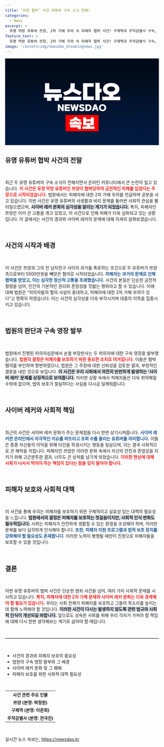 ```yaml
---
title: ‘쯔양 협박’ 사건 유튜버 구속 소식 전해!
categories:
  - News
excerpt: >
  유명 먹방 유튜버 쯔양, 2차 가해 우려 속 피해자 협박 사건! 구제역과 주작감별사 구속, 과거 폭로로 5500만원 뜯어낸 혐의... 그들의 주장은? 클릭하고 그 진실을 확인하세요!
feature_text: >
  유명 먹방 유튜버 쯔양, 2차 가해 우려 속 피해자 협박 사건! 구제역과 주작감별사 구속, 과거 폭로로 5500만원 뜯어낸 혐의... 그들의 주장은? 클릭하고 그 진실을 확인하세요!
image: '/assets/img/newsdao_breakingnews.jpg'
---
```


<p><img src="/assets/img/newsdao_breakingnews.jpg" alt="flaretime 속보" /></p>

<h2 data-ke-size="size26">유명 유튜버 협박 사건의 전말</h2>

<p data-ke-size="size16">&nbsp;</p>

<p data-ke-size="size16">최근 두 유명 유튜버의 구속 소식이 전해지면서 온라인 커뮤니티에서 큰 논란이 일고 있습니다. <b><span style="color: #ee2323;">이 사건은 유명 먹방 유튜버인 쯔양이 협박당하여 금전적인 피해를 입었다는 주장으로 시작되었습니다.</span></b> 법원에서는 피해자에 대한 2차 가해 우려를 언급하며 공분을 사고 있습니다. 이번 사건은 유명 유튜버의 사생활과 비리 문제를 둘러싼 사회적 관심을 불러일으켰으며, <b><span style="background-color: #21538527;">사이버 레커 문화의 심각성을 알리는 계기가 되었습니다.</span></b> 특히, 피해자인 쯔양은 이미 큰 고통을 겪고 있었고, 이 사건으로 인해 피해가 더욱 심화되고 있는 상황입니다. 이 글에서는 사건의 경과와 사이버 레커의 문제에 대해 자세히 살펴보겠습니다.</p>

<p data-ke-size="size16">&nbsp;</p>

<h2 data-ke-size="size26">사건의 시작과 배경</h2>

<p data-ke-size="size16">&nbsp;</p>

<p data-ke-size="size16">이 사건은 쯔양과 그의 전 남자친구 사이의 과거를 폭로하는 조건으로 두 유튜버가 쯔양 측으로부터 5500만원을 빼앗은 혐의로 시작되었습니다. <b><span style="color: #1a5490;">피해자는 과거의 문제로 인해 협박을 받았고, 이는 심각한 정신적 고통을 초래했습니다.</span></b> 사건의 본질은 단순한 금전적 횡령을 넘어, 인간의 기본적인 권리와 존엄성을 짓밟는 행위라고 할 수 있습니다. 이에 대해 법원은 “피의자들의 혐의 사실이 중대하고, 피해자에 대한 2차 가해 우려가 있다”고 명확히 하였습니다. 이는 사건의 심각성을 더욱 부각시키며 대중의 이목을 집중시키고 있습니다.</p>

<p data-ke-size="size16">&nbsp;</p>

<h2 data-ke-size="size26">법원의 판단과 구속 영장 발부</h2>

<p data-ke-size="size16">&nbsp;</p>

<p data-ke-size="size16">법원에서 진행된 피의자심문에서 손철 부장판사는 두 피의자에 대한 구속 영장을 발부했습니다. <b><span style="color: #ee2323;">법원의 결정은 피해자를 보호하기 위한 중요한 조치로 여겨집니다.</span></b> 이들은 협박 혐의를 부인하며 항변하였으나, 법원은 그 주장에 대한 신뢰성을 검토한 결과, 부정적인 결론을 내린 것으로 보입니다. <b><span style="background-color: #21538527;">이 사건은 우리 사회에서 여전히 빈번하게 발생하는 ‘사이버 레커’ 문제를 상징적으로 보여줍니다.</span></b> 이러한 상황 속에서 피해자들은 더욱 취약해질 수밖에 없으며, 법의 보호가 절실하다는 사실을 다시금 일깨워줍니다.</p>

<p data-ke-size="size16">&nbsp;</p>

<h2 data-ke-size="size26">사이버 레커와 사회적 책임</h2>

<p data-ke-size="size16">&nbsp;</p>

<p data-ke-size="size16">최근의 사건은 사이버 레커 문화가 주는 문제점을 다시 한번 상기시켜줍니다. <b><span style="color: #1a5490;">사이버 레커란 온라인에서 자극적인 이슈를 퍼뜨리고 조회 수를 올리는 유튜버를 의미합니다.</span></b> 이들은 종종 자신들의 이익을 위해 타인을 희생시키는 행동을 일삼으며, 이는 결국 사회적으로 큰 해악을 끼칩니다. 피해자인 쯔양은 이러한 문화 속에서 자신의 안전과 존엄성을 지키기 위해 고군분투한 결과, 너무도 큰 상처를 남기게 되었습니다. <b><span style="color: #ee2323;">이러한 현상에 대해 사회가 나서서 막아야 하는 책임이 있다는 점을 잊지 말아야 합니다.</span></b></p>

<p data-ke-size="size16">&nbsp;</p>

<h2 data-ke-size="size26">피해자 보호와 사회적 대책</h2>

<p data-ke-size="size16">&nbsp;</p>

<p data-ke-size="size16">이 사건을 통해 우리는 피해자를 보호하기 위한 구체적이고 실효성 있는 대책의 필요성을 느낍니다. <b><span style="background-color: #21538527;">법원에서의 결정은 피해자를 보호하는 첫걸음이지만, 사회적 인식 변화도 필수적입니다.</span></b> 사회는 피해자가 안전하게 생활할 수 있는 환경을 조성해야 하며, 이러한 문제를 보다 심각하게 인식해야 합니다. <b><span style="color: #1a5490;">또한, 피해자 지원 프로그램과 법적 보호 장치를 강화해야 할 필요성도 존재합니다.</span></b> 이러한 노력이 병행될 때만이 진정으로 피해자들을 보호할 수 있을 것입니다.</p>

<p data-ke-size="size16">&nbsp;</p>

<h2 data-ke-size="size26">결론</h2>

<p data-ke-size="size16">&nbsp;</p>

<p data-ke-size="size16">이번 유명 유튜버의 협박 사건은 단순한 범죄 사건을 넘어, 여러 가지 사회적 문제를 시사하고 있습니다. <b><span style="color: #ee2323;">특히, 피해자에 대한 2차 가해 문제와 사이버 레커 문화는 더욱 경계해야 할 필요가 있습니다.</span></b> 우리는 사회 전체가 피해자를 보호하고 그들의 목소리를 높이는 데 함께 노력해야 할 것입니다. <b><span style="background-color: #21538527;">이러한 사건이 다시는 발생하지 않도록 관련 법규와 사회적 인식이 개선되길 바랍니다.</span></b> 앞으로도 성숙한 사회를 위해 우리 각자가 가져야 할 책임에 대해 다시 한번 생각해보는 계기로 삼아야 할 때입니다.</p>

<p data-ke-size="size16">&nbsp;</p>

<hr style="border: 0; border-top: 1px solid #aaa;" />

<p data-ke-size="size16">&nbsp;</p>

<ul>
    <li>사건의 경과와 피해자 보호의 중요성</li>
    <li>법원의 구속 영장 발부와 그 배경</li>
    <li>사이버 레커 문화 및 그 폐해</li>
    <li>피해자 보호를 위한 사회적 대책 필요성</li>
</ul>

<p data-ke-size="size16">&nbsp;</p>

<table style="width:100%">
    <tr>
        <td style="text-align: center; height: 17px;"><b>사건 관련 주요 인물</b></td>
    </tr>
    <tr>
        <td style="text-align: center; height: 17px;"><b>쯔양 (본명: 박정원) </b></td>
    </tr>
    <tr>
        <td style="text-align: center; height: 17px;"><b>구제역 (본명: 이준희)</b></td>
    </tr>
    <tr>
        <td style="text-align: center; height: 17px;"><b>주작감별사 (본명: 전국진)</b></td>
    </tr>
</table>

<p data-ke-size="size16">&nbsp;</p>
실시간 뉴스 속보는, <a href="https://newsdao.kr" rel="dofollow">https://newsdao.kr</a>


